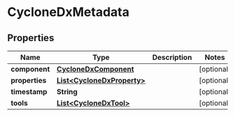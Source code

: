 

# CycloneDxMetadata


## Properties

| Name | Type | Description | Notes |
|------------ | ------------- | ------------- | -------------|
|**component** | [**CycloneDxComponent**](CycloneDxComponent.md) |  |  [optional] |
|**properties** | [**List&lt;CycloneDxProperty&gt;**](CycloneDxProperty.md) |  |  [optional] |
|**timestamp** | **String** |  |  [optional] |
|**tools** | [**List&lt;CycloneDxTool&gt;**](CycloneDxTool.md) |  |  [optional] |



